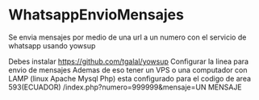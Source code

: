 # WhatsappEnvioMensajes
Se envia mensajes por medio de una url a un numero con el servicio de whatsapp usando yowsup

Debes instalar https://github.com/tgalal/yowsup
Configurar la linea para envio de mensajes
Ademas de eso tener un VPS o una computador con LAMP (linux Apache Mysql Php)
esta configurado para el codigo de area 593(ECUADOR)
/index.php?numero=999999&mensaje=UN MENSAJE
